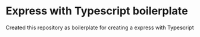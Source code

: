 # Express with Typescript boilerplate

Created this repository as boilerplate for creating a express with Typescript